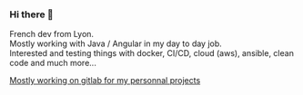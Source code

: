 ### Hi there 👋

French dev from Lyon.  
Mostly working with Java / Angular in my day to day job.  
Interested and testing things with docker, CI/CD, cloud (aws), ansible, clean code and much more...  

[Mostly working on gitlab for my personnal projects](https://gitlab.com/alexandrefradet)

<!--
**alexandrefradet/alexandrefradet** is a ✨ _special_ ✨ repository because its `README.md` (this file) appears on your GitHub profile.

Here are some ideas to get you started:

- 🔭 I’m currently working on ...
- 🌱 I’m currently learning ...
- 👯 I’m looking to collaborate on ...
- 🤔 I’m looking for help with ...
- 💬 Ask me about ...
- 📫 How to reach me: ...
- 😄 Pronouns: ...
- ⚡ Fun fact: ...
-->
